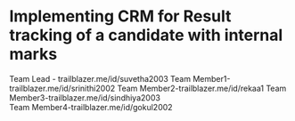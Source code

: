 # Implementing CRM for Result tracking of a candidate with internal marks
Team Lead -  trailblazer.me/id/suvetha2003
Team Member1-trailblazer.me/id/srinithi2002
Team Member2-trailblazer.me/id/rekaa1
Team Member3-trailblazer.me/id/sindhiya2003      
Team Member4-trailblazer.me/id/gokul2002                       
